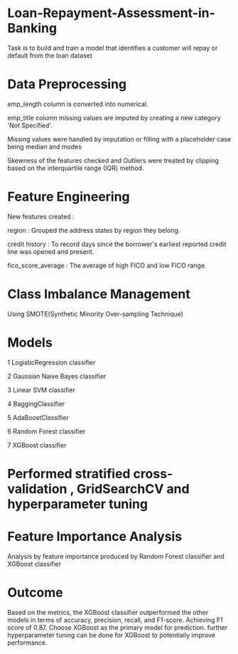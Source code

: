 # Loan-Repayment-Assessment-in-Banking
Task is to build and train a model that identifies a customer will repay or default from the loan dataset

# Data Preprocessing
emp_length column is converted into numerical.

emp_title column missing values are imputed by creating a new category 'Not Specified'.

Missing values were handled by imputation or filling with a placeholder case being median and modes

Skewness of the features checked and Outliers were treated by clipping based on the interquartile range (IQR) method.

# Feature Engineering
New features created :

region : Grouped the address states by region they belong.

credit history : To record days since the borrower's earliest reported credit line was opened and present.

fico_score_average : The average of high FICO and low FICO range.

# Class Imbalance Management

Using SMOTE(Synthetic Minority Over-sampling Technique)

# Models
1 LogisticRegression classifier

2 Gaussian Naive Bayes classifier

3 Linear SVM classifier

4 BaggingClassifier

5 AdaBoostClassifier

6 Random Forest classifier

7 XGBoost classifier

# Performed stratified cross-validation , GridSearchCV and hyperparameter tuning

# Feature Importance Analysis

Analysis by feature importance produced by Random Forest classifier and XGBoost classifier

# Outcome

Based on the metrics, the XGBoost classifier outperformed the other models in terms of accuracy, precision, recall, and F1-score. Achieving F1 score of 0.87.
Choose XGBoost as the primary model for prediction.
further hyperparameter tuning can be done for XGBoost to potentially improve performance.


